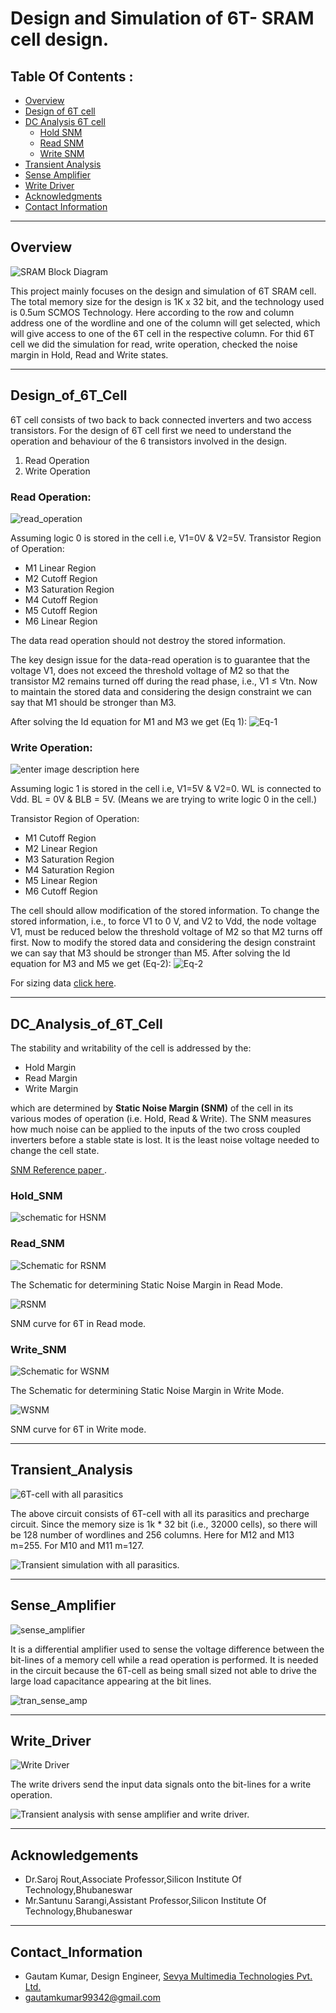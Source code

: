 
#  Design and Simulation of 6T- SRAM cell design. 
## Table Of Contents :
 - [Overview](#Overview)
 - [Design of 6T cell](#Design_of_6T_Cell)
 - [DC Analysis 6T cell](#DC_Analysis_of_6T_Cell)
     - [Hold SNM](#Hold_SNM)
     - [Read SNM](#Read_SNM)
     - [Write SNM](#Write_SNM)
 - [Transient Analysis](#Transient_Analysis)
 - [Sense Amplifier](#Sense_Amplifier)
 - [Write Driver](#Write_Driver)
 - [Acknowledgments](#Acknowledgements)
 - [Contact Information](#Contact_Information)
 
---
## Overview


![SRAM Block Diagram](https://github.com/gautam19499/6T-SRAM_cell_design/blob/main/images/block_diagram_new1.jpeg)


This project mainly focuses on the design and simulation of 6T SRAM cell.
The total memory size for the design is 1K x 32 bit, and the technology used is 0.5um SCMOS Technology. 
Here according to the row and column address one of the wordline and one of the column will get selected, which will give access to one of the 6T cell in the respective column. For thid 6T cell we did the simulation for read, write operation, checked the noise margin in Hold, Read and Write states.

---
## Design_of_6T_Cell
6T cell consists of two back to back connected inverters and two access transistors. For the design of 6T cell first we need to understand the operation and behaviour of the 6 transistors involved in the design. 
 1. Read Operation
 2. Write Operation

### Read Operation:

![read_operation](https://github.com/gautam19499/6T-SRAM_cell_design/blob/main/images/read_operation-Page-1.jpg)

Assuming logic 0 is stored in the cell i.e, V1=0V & V2=5V.
Transistor Region of Operation:

-   M1  Linear Region  
-   M2  Cutoff Region
-   M3  Saturation Region
-   M4  Cutoff Region
-   M5  Cutoff Region
-   M6  Linear Region

The data read operation should not destroy the stored information.

The key design issue for the data-read operation is to guarantee that the voltage V1, does not exceed the threshold voltage of M2 so that the transistor M2 remains turned off during the read phase, i.e., V1 ≤ Vtn.
Now to maintain the stored data and considering the design constraint we can say that M1 should be stronger than M3.

After solving the Id equation for M1 and M3 we get (Eq 1):
![Eq-1](https://github.com/gautam19499/6-T-SRAM-cell-design/blob/main/images/Eq-1.jpeg)

### Write Operation:

![enter image description here](https://github.com/gautam19499/6T-SRAM_cell_design/blob/main/images/write_operation-Page-2.jpg)

Assuming logic 1 is stored in the cell i.e, V1=5V & V2=0.
WL is connected to Vdd.
BL = 0V & BLB = 5V. (Means we are trying to write logic 0 in the cell.)

Transistor Region of Operation:

-   M1  Cutoff Region
-   M2  Linear Region
-   M3  Saturation Region
-   M4  Saturation Region
-   M5  Linear Region
-   M6  Cutoff Region

The cell should allow modification of the stored information.
To change the stored information, i.e., to force V1 to 0 V, and V2 to Vdd, the
node voltage V1, must be reduced below  the threshold voltage of M2 so that M2 turns off first.
Now to modify the stored data and considering the design constraint we can say that M3 should be stronger than M5.
After solving the Id equation for M3 and M5 we get (Eq-2):
![Eq-2](https://github.com/gautam19499/6-T-SRAM-cell-design/blob/main/images/Eq-2.jpeg)

For sizing data [click here](https://github.com/gautam19499/6T-SRAM_cell_design/blob/main/docs/6T_sizing.pdf).

---
## DC_Analysis_of_6T_Cell
The stability and writability of the cell is addressed by the:
 - Hold Margin
 - Read Margin
 - Write Margin
 
 which are determined by **Static Noise Margin (SNM)** of the cell in its various modes of operation (i.e. Hold, Read & Write).
 The SNM measures how much noise can be applied to the inputs of the two cross coupled inverters before a stable state is lost.
 It is the least noise voltage needed to change the cell state.
 
[SNM Reference paper ](https://github.com/gautam19499/6-T-SRAM-cell-design/blob/main/docs/SNM.pdf).

### Hold_SNM

![schematic for HSNM](https://github.com/gautam19499/6T-SRAM_cell_design/blob/main/images/HSNM_new1.jpeg)


### Read_SNM

![Schematic for RSNM](https://github.com/gautam19499/6T-SRAM_cell_design/blob/main/images/Schematic_RSNM.jpeg)

The Schematic for determining Static Noise Margin in Read Mode.

![RSNM](https://github.com/gautam19499/6-T-SRAM-cell-design/blob/main/images/RSNM.jpeg)

SNM curve for 6T in Read mode.

### Write_SNM

![Schematic for WSNM](https://github.com/gautam19499/6T-SRAM_cell_design/blob/main/images/Schematic_WSNM.jpeg)

The Schematic for determining Static Noise Margin in Write Mode.

![WSNM](https://github.com/gautam19499/6-T-SRAM-cell-design/blob/main/images/WSNM.jpeg)

SNM curve for 6T in Write mode.

---
## Transient_Analysis

![6T-cell with all parasitics](https://github.com/gautam19499/6T-SRAM_cell_design/blob/main/images/6T-cell_parasitics_new.jpeg)

The above circuit consists of 6T-cell with all its parasitics and precharge circuit. Since the memory size is 1k * 32 bit  (i.e., 32000 cells), so there will be 128 number of wordlines and 256 columns.
Here for M12 and M13  m=255. 
For M10 and M11 m=127.


![Transient simulation with all parasitics.](https://github.com/gautam19499/6T-SRAM_cell_design/blob/main/images/tran_with_parasitics.jpeg)   


---
## Sense_Amplifier

![sense_amplifier](https://github.com/gautam19499/6T-SRAM_cell_design/blob/main/images/sense_amp.jpeg)

It is a differential amplifier used to sense the voltage difference between the bit-lines of a memory cell while a read operation is performed. It is needed in the circuit because the 6T-cell as being small sized not able to drive the large load capacitance appearing at the bit lines.


![tran_sense_amp](https://github.com/gautam19499/6T-SRAM_cell_design/blob/main/images/tran_sense_amp.jpeg)


---
## Write_Driver

![Write Driver](https://github.com/gautam19499/6T-SRAM_cell_design/blob/main/images/write_driver.jpeg)


The write drivers send the input data signals onto the bit-lines for a write operation.


![Transient analysis with sense amplifier and write driver.](https://github.com/gautam19499/6T-SRAM_cell_design/blob/main/images/tran_write_driver.jpeg)


---
## Acknowledgements

 -   Dr.Saroj Rout,Associate Professor,Silicon Institute Of Technology,Bhubaneswar
-   Mr.Santunu Sarangi,Assistant Professor,Silicon Institute Of Technology,Bhubaneswar

---
## Contact_Information

 - Gautam Kumar, Design Engineer, [Sevya Multimedia Technologies Pvt. Ltd.](https://sevyamultimedia.com/)
 - gautamkumar99342@gmail.com



